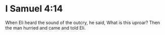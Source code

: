 # I Samuel 4:14

When Eli heard the sound of the outcry, he said, What is this uproar? Then the man hurried and came and told Eli.
